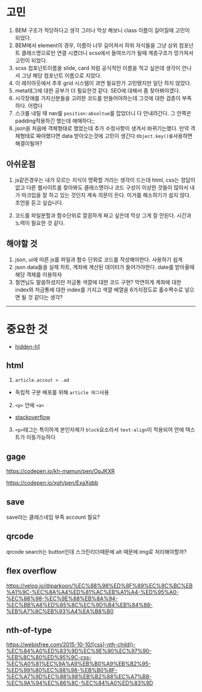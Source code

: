 # 고민

1. BEM 구조가 적당하다고 생각 그러나 막상 해보니 class 이름이 길어질때 고민이 되었다.
2. BEM에서 element의 경우, 이름이 너무 길어져서 하위 자식들을 그냥 상위 컴포넌트 클래스명으로만 연결 시켰더니 scss에서 들여쓰기가 될때 계층구조가 망가져서 고민이 되었다.
3. scss 컴포넌트이름을 slide, card 처럼 공식적인 이름을 적고 싶은데 생각이 안나서 그냥 해당 컴포넌트 이름으로 지었다.
4. 이 레이아웃에서 추후 grid 시스템이 과연 필요한가 고민됐지만 일단 하지 않았다.
5. meta태그에 대한 공부가 더 필요한것 같다. SEO에 대해서 좀 찾아봐야겠다.
6. 시각장애를 가지신분들을 고려한 코드를 만들어야하는데 그것에 대한 검증이 부족하다. 어렵다
7. 스크롤 내릴 때 nav를 `position:absoltue`를 잡았더니 다 안내려간다. 그 안쪽은 padding적용하긴 했는데 애매하다;;
8. json을 처음에 객체형태로 했었는데 추가 수정사항이 생겨서 바뀌기는했다. 만약 객체형태로 짜야했다면 data 받아오는것에 고민이 생긴다 `Object.key()를`사용하면 해결이될까?

## 아쉬운점

1. js같은경우는 내가 모르는 지식이 명확할 거라는 생각이 드는데 html, css는 정답이 없고 다른 웹사이트를 찾아봐도 클래스명이나 코드 구성이 이상한 것들이 많아서 내가 마크업을 잘 하고 있는 것인지 계속 의문이 든다. 이거를 해소하기가 쉽지 않다.
   조언을 듣고 싶습니다.

2. 코드를 파일분할과 함수단위로 깔끔하게 짜고 싶은데 막상 그게 잘 안된다. 시간과 노력이 필요한 것 같다.

## 해야할 것

1. json, ui에 따른 js를 파일과 함수 단위로 코드를 작성해야한다. 사용하기 쉽게
2. json data들을 실제 차트, 계좌에 계산된 데이터가 들어가야한다. date를 받아올때 해당 객체를 이용하자
3. 철연님도 말씀하셨지만 저금통 색깔에 대한 코드 구현? 막연하게 계좌에 대한 index와 저금통에 대한 index를 가지고 색깔 배열을 6가지정도로 홀수짝수로 넣으면 될 것 같다는 생각?

---

# 중요한 것

- [hidden-h1](https://wdn.unl.edu/page-title-h1-best-practices)

## html

1. `article.accout > .ad`

- 독립적 구분 배포를 위해 `article 태그`사용

2. `<p>` 안에 `<a>`

- [stackoverflow](https://stackoverflow.com/questions/6101711/html-what-is-the-correct-order-of-a-and-p-tags)

3. `<p>`태그는 특이하게 본인자체가 `block`요소라서 `text-align`이 적용되어 안에 텍스트가 이동가능하다

## gage

https://codepen.io/kh-mamun/pen/OpJKXR

https://codepen.io/xgh/pen/ExaXgbb

## save

save라는 클래스네임 부족 account 필요?

## qrcode

qrcode search는 button인데 스크린리더때문에 alt 때문에 img로 처리해야할까?

## flex overflow

https://velog.io/@parkoon/%EC%88%98%ED%8F%89%EC%9C%BC%EB%A1%9C-%EC%8A%A4%ED%81%AC%EB%A1%A4-%ED%95%A0-%EC%88%98-%EC%9E%88%EB%8A%94-%EC%BB%A8%ED%85%8C%EC%9D%B4%EB%84%88-%EB%A7%8C%EB%93%A4%EA%B8%B0

## nth-of-type

https://webisfree.com/2015-10-10/[css]-nth-child()-%EC%84%A0%ED%83%9D%EC%9E%90%EC%97%90-%EB%8C%80%ED%95%9C-css-%EC%A0%81%EC%9A%A9%EB%B0%A9%EB%B2%95-%ED%99%80%EC%88%98-%EB%B0%8F-%EC%A7%9D%EC%88%98%EB%B2%88%EC%A7%B8-%EC%9A%94%EC%86%8C-%EC%84%A0%ED%83%9D
